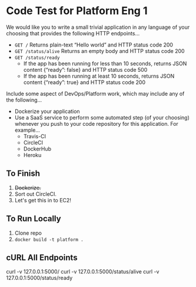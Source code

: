 # Code Test for Platform Eng 1

We would like you to write a small trivial application in any language of your choosing that provides the following HTTP endpoints…

- `GET /` Returns plain-text “Hello world” and HTTP status code 200
- `GET /status/alive` Returns an empty body and HTTP status code 200
- `GET /status/ready`
  - If the app has been running for less than 10 seconds, returns JSON content {“ready”: false} and HTTP status code 500
  - If the app has been running at least 10 seconds, returns JSON content {“ready”: true} and HTTP status code 200

Include some aspect of DevOps/Platform work, which may include any of the following...

- Dockerize your application
- Use a SaaS service to perform some automated step (of your choosing) whenever you push to your code repository for this application. For example...
  - Travis-CI
  - CircleCI
  - DockerHub
  - Heroku

## To Finish
1. ~~Dockerize.~~
2. Sort out CircleCI.
3. Let's get this in to EC2!

## To Run Locally
1. Clone repo
2. `docker build -t platform .`

## cURL All Endpoints
curl -v 127.0.0.1:5000/
curl -v 127.0.0.1:5000/status/alive
curl -v 127.0.0.1:5000/status/ready